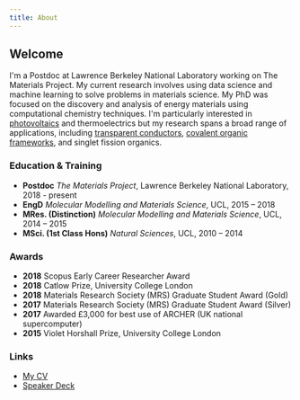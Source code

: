 ```yaml
---
title: About
---
```


## Welcome

I'm a Postdoc at Lawrence Berkeley National Laboratory working on The Materials Project.
My current research involves using data science and machine learning to solve problems
in materials science. My PhD was focused on the discovery and analysis of energy materials
using computational chemistry techniques. I'm particularly interested in
[photovoltaics](http://pubs.rsc.org/en/Content/ArticleLanding/2017/CC/C6CC06475B)
and thermoelectrics but my research spans a broad range of applications, including
[transparent conductors](http://pubs.rsc.org/en/Content/ArticleLanding/2016/TC/C5TC04089B),
[covalent organic frameworks](http://pubs.rsc.org/en/Content/ArticleLanding/2016/CC/C6CC03895F),
and singlet fission organics.

### Education & Training

 - **Postdoc** *The Materials Project*, Lawrence Berkeley National Laboratory, 2018 - present
 - **EngD** *Molecular Modelling and Materials Science*, UCL, 2015 – 2018
 - **MRes. (Distinction)** *Molecular Modelling and Materials Science*, UCL, 2014 – 2015
 - **MSci. (1st Class Hons)** *Natural Sciences*, UCL, 2010 – 2014

### Awards

 - **2018** Scopus Early Career Researcher Award
 - **2018** Catlow Prize, University College London
 - **2018** Materials Research Society (MRS) Graduate Student Award (Gold)
 - **2017** Materials Research Society (MRS) Graduate Student Award (Silver)
 - **2017** Awarded £3,000 for best use of ARCHER (UK national supercomputer)
 - **2015** Violet Horshall Prize, University College London

### Links
 - [My CV](assets/docs/Alex_Ganose_CV.pdf)
 - [Speaker Deck](https://speakerdeck.com/utf)
